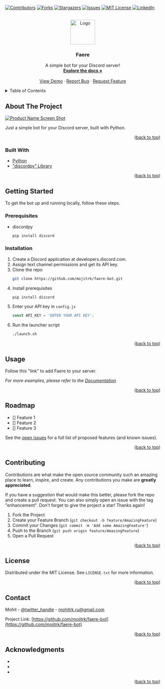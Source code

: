 <div id="top"></div>

<!-- PROJECT SHIELDS -->
<!--
*** I'm using markdown "reference style" links for readability.
*** Reference links are enclosed in brackets [ ] instead of parentheses ( ).
*** See the bottom of this document for the declaration of the reference variables
*** for contributors-url, forks-url, etc. This is an optional, concise syntax you may use.
*** https://www.markdownguide.org/basic-syntax/#reference-style-links
-->

[![Contributors][contributors-shield]][contributors-url]
[![Forks][forks-shield]][forks-url]
[![Stargazers][stars-shield]][stars-url]
[![Issues][issues-shield]][issues-url]
[![MIT License][license-shield]][license-url]
[![LinkedIn][linkedin-shield]][linkedin-url]

<!-- PROJECT LOGO -->
<br />
<div align="center">
  <a href="https://github.com/mojitrk/faere-bot">
    <img src="img/logo.png" alt="Logo" width="80" height="80">
  </a>

<h3 align="center">Faere</h3>

  <p align="center">
    A simple bot for your Discord server!
    <br />
    <a href="https://github.com/mojitrk/faere-bot/wiki"><strong>Explore the docs »</strong></a>
    <br />
    <br />
    <a href="https://github.com/mojitrk/faere-bot/demo">View Demo</a> <!-- fix link -->
    ·
    <a href="https://github.com/mojitrk/faere-bot/issues">Report Bug</a>
    ·
    <a href="https://github.com/mojitrk/faere-bot/issues">Request Feature</a>
  </p>
</div>

<!-- TABLE OF CONTENTS -->
<details>
  <summary>Table of Contents</summary>
  <ol>
    <li>
      <a href="#about-the-project">About The Project</a>
      <ul>
        <li><a href="#built-with">Built With</a></li>
      </ul>
    </li>
    <li>
      <a href="#getting-started">Getting Started</a>
      <ul>
        <li><a href="#prerequisites">Prerequisites</a></li>
        <li><a href="#installation">Installation</a></li>
      </ul>
    </li>
    <li><a href="#usage">Usage</a></li>
    <li><a href="#roadmap">Roadmap</a></li>
    <li><a href="#contributing">Contributing</a></li>
    <li><a href="#license">License</a></li>
    <li><a href="#contact">Contact</a></li>
    <li><a href="#acknowledgments">Acknowledgments</a></li>
  </ol>
</details>

<!-- ABOUT THE PROJECT -->
## About The Project

[![Product Name Screen Shot][product-screenshot]](https://mojitrk.github.io/faere-bot) <!-- fix link -->

Just a simple bot for your Discord server, built with Python.

<p align="right">(<a href="#top">back to top</a>)</p>

### Built With

* [Python](https://www.python.org/)
* ["discordpy" Library](https://discordpy.readthedocs.io)

<p align="right">(<a href="#top">back to top</a>)</p>

<!-- GETTING STARTED -->
## Getting Started

To get the bot up and running locally, follow these steps.

### Prerequisites

* discordpy
  ```sh
  pip install discord
  ```

### Installation

1. Create a Discord application at developers.discord.com. <!-- fix this -->
2. Assign text channel permissions and get its API key.
3. Clone the repo
   ```sh
   git clone https://github.com/mojitrk/faere-bot.git
   ```
4. Install prerequisites
   ```sh
   pip install discord
   ```
5. Enter your API key in `config.js`
   ```js
   const API_KEY = 'ENTER YOUR API KEY';
   ```
6. Run the launcher script
   ```sh
   ./launch.sh
   ```

<p align="right">(<a href="#top">back to top</a>)</p>

<!-- USAGE EXAMPLES -->
## Usage

Follow this "link" to add Faere to your server.

_For more examples, please refer to the [Documentation](https://mojitrk.github.io/faere-bot)_

<p align="right">(<a href="#top">back to top</a>)</p>

<!-- ROADMAP -->
## Roadmap

- [] Feature 1
- [] Feature 2
- [] Feature 3

See the [open issues](https://github.com/mojitrk/faere-bot/issues) for a full list of proposed features (and known issues).

<p align="right">(<a href="#top">back to top</a>)</p>

<!-- CONTRIBUTING -->
## Contributing

Contributions are what make the open source community such an amazing place to learn, inspire, and create. Any contributions you make are **greatly appreciated**.

If you have a suggestion that would make this better, please fork the repo and create a pull request. You can also simply open an issue with the tag "enhancement".
Don't forget to give the project a star! Thanks again!

1. Fork the Project
2. Create your Feature Branch (`git checkout -b feature/AmazingFeature`)
3. Commit your Changes (`git commit -m 'Add some AmazingFeature'`)
4. Push to the Branch (`git push origin feature/AmazingFeature`)
5. Open a Pull Request

<p align="right">(<a href="#top">back to top</a>)</p>

<!-- LICENSE -->
## License

Distributed under the MIT License. See `LICENSE.txt` for more information.

<p align="right">(<a href="#top">back to top</a>)</p>

<!-- CONTACT -->
## Contact

Mohit - [@twitter_handle](https://twitter.com/mojitrk) - mohitrk.ru@gmail.com

Project Link: [https://github.com/mojitrk/faere-bot](https://github.com/mojitrk/faere-bot)

<p align="right">(<a href="#top">back to top</a>)</p>

<!-- ACKNOWLEDGMENTS -->
## Acknowledgments

* []()
* []()
* []()

<p align="right">(<a href="#top">back to top</a>)</p>

<!-- MARKDOWN LINKS & IMAGES -->
<!-- https://www.markdownguide.org/basic-syntax/#reference-style-links -->
[contributors-shield]: https://img.shields.io/github/contributors/mojitrk/faere-bot.svg?style=for-the-badge
[contributors-url]: https://github.com/mojitrk/faere-bot/graphs/contributors
[forks-shield]: https://img.shields.io/github/forks/mojitrk/faere-bot.svg?style=for-the-badge
[forks-url]: https://github.com/mojitrk/faere-bot/network/members
[stars-shield]: https://img.shields.io/github/stars/mojitrk/faere.svg?style=for-the-badge
[stars-url]: https://github.com/mojitrk/faere-bot/stargazers
[issues-shield]: https://img.shields.io/github/issues/mojitrk/faere-bot.svg?style=for-the-badge
[issues-url]: https://github.com/mojitrk/faere-bot/issues
[license-shield]: https://img.shields.io/github/license/mojitrk/faere-bot.svg?style=for-the-badge
[license-url]: https://github.com/mojitrk/faere-bot/blob/master/LICENSE.txt
[linkedin-shield]: https://img.shields.io/badge/-LinkedIn-black.svg?style=for-the-badge&logo=linkedin&colorB=555
[linkedin-url]: https://linkedin.com/in/mohitrk
[product-screenshot]: img/screenshot.png
